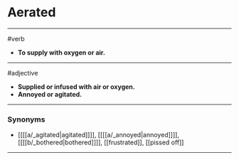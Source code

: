 # Aerated
---
#verb
- **To supply with oxygen or air.**
---
#adjective
- **Supplied or infused with air or oxygen.**
- **Annoyed or agitated.**
---
### Synonyms
- [[[[a/_agitated|agitated]]]], [[[[a/_annoyed|annoyed]]]], [[[[b/_bothered|bothered]]]], [[frustrated]], [[pissed off]]
---
